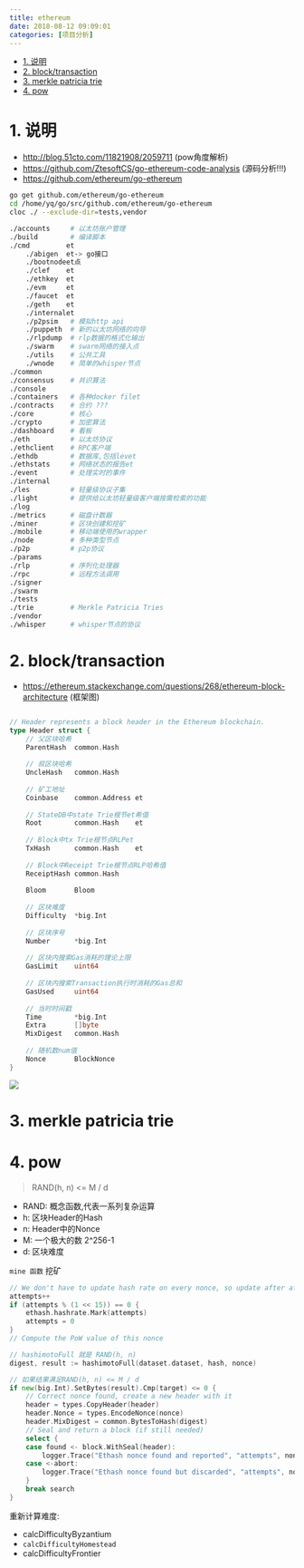 ```yaml
---
title: ethereum
date: 2018-08-12 09:09:01
categories: [项目分析]
---
```



<!-- TOC -->

- [1. 说明](#1-说明)
- [2. block/transaction](#2-blocktransaction)
- [3. merkle patricia trie](#3-merkle-patricia-trie)
- [4. pow](#4-pow)

<!-- /TOC -->


# 1. 说明

* http://blog.51cto.com/11821908/2059711 (pow角度解析)
* https://github.com/ZtesoftCS/go-ethereum-code-analysis (源码分析!!!)
* https://github.com/ethereum/go-ethereum

```bash
go get github.com/ethereum/go-ethereum
cd /home/yq/go/src/github.com/ethereum/go-ethereum
cloc ./ --exclude-dir=tests,vendor
```


```bash
./accounts     # 以太坊账户管理
./build        # 编译脚本
./cmd         et
    ./abigen  et-> go接口
    ./bootnodeet点
    ./clef    et
    ./ethkey  et
    ./evm     et
    ./faucet  et
    ./geth    et
    ./internalet
    ./p2psim   # 模拟http api
    ./puppeth  # 新的以太坊网络的向导
    ./rlpdump  # rlp数据的格式化输出
    ./swarm    # swarm网络的接入点
    ./utils    # 公共工具
    ./wnode    # 简单的whisper节点
./common       
./consensus    # 共识算法
./console
./containers   # 各种docker filet
./contracts    # 合约 ???
./core         # 核心
./crypto       # 加密算法
./dashboard    # 看板
./eth          # 以太坊协议
./ethclient    # RPC客户端
./ethdb        # 数据库,包括levet
./ethstats     # 网络状态的报告et
./event        # 处理实时的事件
./internal
./les          # 轻量级协议子集
./light        # 提供给以太坊轻量级客户端按需检索的功能
./log
./metrics      # 磁盘计数器
./miner        # 区块创建和挖矿
./mobile       # 移动端使用的wrapper
./node         # 多种类型节点
./p2p          # p2p协议
./params
./rlp          # 序列化处理器
./rpc          # 远程方法调用
./signer
./swarm
./tests
./trie         # Merkle Patricia Tries
./vendor      
./whisper      # whisper节点的协议


```

# 2. block/transaction

* https://ethereum.stackexchange.com/questions/268/ethereum-block-architecture (框架图)


```go

// Header represents a block header in the Ethereum blockchain.
type Header struct {
    // 父区块哈希
    ParentHash  common.Hash    
    
    // 叔区块哈希
    UncleHash   common.Hash    
    
    // 矿工地址
    Coinbase    common.Address et
    
    // StateDB中state Trie根节et希值
    Root        common.Hash    et
    
    // Block中tx Trie根节点RLPet
    TxHash      common.Hash    et
    
    // Block中Receipt Trie根节点RLP哈希值
    ReceiptHash common.Hash    
    
    Bloom       Bloom  
    
    // 区块难度
    Difficulty  *big.Int       
    
    // 区块序号
    Number      *big.Int       
    
    // 区块内搜索Gas消耗的理论上限
    GasLimit    uint64
    
    // 区块内搜索Transaction执行时消耗的Gas总和
    GasUsed     uint64   
    
    // 当时时间戳
	Time        *big.Int       
	Extra       []byte         
    MixDigest   common.Hash    
    
    // 随机数num值
	Nonce       BlockNonce     
}

```

![](http://ouxarji35.bkt.clouddn.com/eOwjD.png)

# 3. merkle patricia trie


# 4. pow


> RAND(h, n) <= M / d
* RAND: 概念函数,代表一系列复杂运算
* h: 区块Header的Hash
* n: Header中的Nonce
* M: 一个极大的数 2^256-1
* d: 区块难度

`mine 函数` 挖矿


```go
// We don't have to update hash rate on every nonce, so update after after 2^X nonces
attempts++
if (attempts % (1 << 15)) == 0 {
	ethash.hashrate.Mark(attempts)
	attempts = 0
}
// Compute the PoW value of this nonce

// hashimotoFull 就是 RAND(h, n)
digest, result := hashimotoFull(dataset.dataset, hash, nonce)

// 如果结果满足RAND(h, n) <= M / d
if new(big.Int).SetBytes(result).Cmp(target) <= 0 {
	// Correct nonce found, create a new header with it
	header = types.CopyHeader(header)
	header.Nonce = types.EncodeNonce(nonce)
	header.MixDigest = common.BytesToHash(digest)
	// Seal and return a block (if still needed)
	select {
	case found <- block.WithSeal(header):
		logger.Trace("Ethash nonce found and reported", "attempts", nonce-seed, "nonce", nonce)
	case <-abort:
		logger.Trace("Ethash nonce found but discarded", "attempts", nonce-seed, "nonce", nonce)
	}
	break search
}
```

重新计算难度:
* calcDifficultyByzantium
* `calcDifficultyHomestead`
* calcDifficultyFrontier

